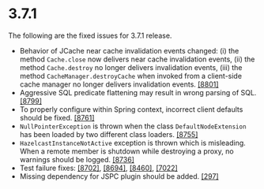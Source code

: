 
# 3.7.1

The following are the fixed issues for 3.7.1 release.

- Behavior of JCache near cache invalidation events changed: (i) the method `Cache.close` now delivers near cache invalidation events, (ii) the method `Cache.destroy` no longer delivers invalidation events, (iii) the method `CacheManager.destroyCache` when invoked from a client-side cache manager no longer delivers invalidation events. <a href="https://github.com/hazelcast/hazelcast/issues/8801" target="_blank">[8801]</a>
- Aggressive SQL predicate flattening may result in wrong parsing of SQL. <a href="https://github.com/hazelcast/hazelcast/issues/8799" target="_blank">[8799]</a>
- To properly configure within Spring context, incorrect client defaults should be fixed. <a href="https://github.com/hazelcast/hazelcast/pull/8761" target="_blank">[8761]</a>
- `NullPointerException` is thrown when the class `DefaultNodeExtension` has been loaded by two different class loaders. <a href="https://github.com/hazelcast/hazelcast/issues/8755" target="_blank">[8755]</a>
- `HazelcastInstanceNotActive` exception is thrown which is misleading. When a remote member is shutdown while destroying a proxy, no warnings should be logged. <a href="https://github.com/hazelcast/hazelcast/issues/8736" target="_blank">[8736]</a>
- Test failure fixes: <a href="https://github.com/hazelcast/hazelcast/issues/8702" target="_blank">[8702]</a>, <a href="https://github.com/hazelcast/hazelcast/issues/8694" target="_blank">[8694]</a>, <a href="https://github.com/hazelcast/hazelcast/issues/8460" target="_blank">[8460]</a>, <a href="https://github.com/hazelcast/hazelcast/issues/7022" target="_blank">[7022]</a>
- Missing dependency for JSPC plugin should be added. <a href="https://github.com/hazelcast/management-center/pull/297" target="_blank">[297]</a>


